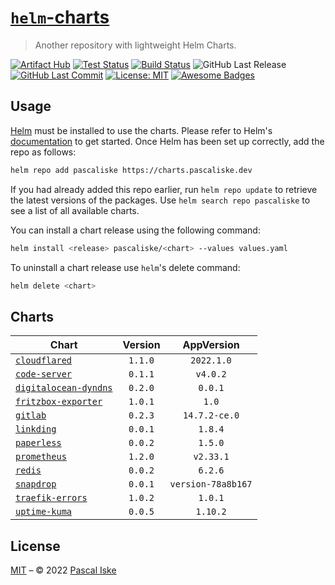 # [`helm`-charts](https://charts.pascaliske.dev)

> Another repository with lightweight Helm Charts.

[![Artifact Hub](https://img.shields.io/endpoint?url=https://artifacthub.io/badge/repository/pascaliske&style=flat-square)](https://artifacthub.io/packages/search?repo=pascaliske) [![Test Status](https://img.shields.io/github/workflow/status/pascaliske/helm-charts/Test%20Charts/master?label=test&style=flat-square)](https://github.com/pascaliske/helm-charts/actions/workflows/test.yml) [![Build Status](https://img.shields.io/github/workflow/status/pascaliske/helm-charts/Release%20Charts/master?label=build&style=flat-square)](https://github.com/pascaliske/helm-charts/actions/workflows/release.yml) ![GitHub Last Release](https://img.shields.io/github/release-date/pascaliske/helm-charts?label=last%20release&style=flat-square) [![GitHub Last Commit](https://img.shields.io/github/last-commit/pascaliske/helm-charts?style=flat-square)](https://github.com/pascaliske/helm-charts) [![License: MIT](https://img.shields.io/badge/License-MIT-blue.svg?style=flat-square)](https://opensource.org/licenses/MIT) [![Awesome Badges](https://img.shields.io/badge/badges-awesome-green.svg?color=blue&style=flat-square)](https://github.com/Naereen/badges)

## Usage

[Helm](https://helm.sh) must be installed to use the charts. Please refer to Helm's [documentation](https://helm.sh/docs) to get started. Once Helm has been set up correctly, add the repo as follows:

```sh
helm repo add pascaliske https://charts.pascaliske.dev
```

If you had already added this repo earlier, run `helm repo update` to retrieve the latest versions of the packages. Use `helm search repo pascaliske` to see a list of all available charts.

You can install a chart release using the following command:

```sh
helm install <release> pascaliske/<chart> --values values.yaml
```

To uninstall a chart release use `helm`'s delete command:

```sh
helm delete <chart>
```

## Charts

| Chart                                                                                                     | Version |     AppVersion     |
| --------------------------------------------------------------------------------------------------------- | :-----: | :----------------: |
| [`cloudflared`](https://github.com/pascaliske/helm-charts/tree/master/charts/cloudflared)                 | `1.1.0` |     `2022.1.0`     |
| [`code-server`](https://github.com/pascaliske/helm-charts/tree/master/charts/code-server)                 | `0.1.1` |      `v4.0.2`      |
| [`digitalocean-dyndns`](https://github.com/pascaliske/helm-charts/tree/master/charts/digitalocean-dyndns) | `0.2.0` |      `0.0.1`       |
| [`fritzbox-exporter`](https://github.com/pascaliske/helm-charts/tree/master/charts/fritzbox-exporter)     | `1.0.1` |       `1.0`        |
| [`gitlab`](https://github.com/pascaliske/helm-charts/tree/master/charts/gitlab)                           | `0.2.3` |   `14.7.2-ce.0`    |
| [`linkding`](https://github.com/pascaliske/helm-charts/tree/master/charts/linkding)                       | `0.0.1` |      `1.8.4`       |
| [`paperless`](https://github.com/pascaliske/helm-charts/tree/master/charts/paperless)                     | `0.0.2` |      `1.5.0`       |
| [`prometheus`](https://github.com/pascaliske/helm-charts/tree/master/charts/prometheus)                   | `1.2.0` |     `v2.33.1`      |
| [`redis`](https://github.com/pascaliske/helm-charts/tree/master/charts/redis)                             | `0.0.2` |      `6.2.6`       |
| [`snapdrop`](https://github.com/pascaliske/helm-charts/tree/master/charts/snapdrop)                       | `0.0.1` | `version-78a8b167` |
| [`traefik-errors`](https://github.com/pascaliske/helm-charts/tree/master/charts/traefik-errors)           | `1.0.2` |      `1.0.1`       |
| [`uptime-kuma`](https://github.com/pascaliske/helm-charts/tree/master/charts/uptime-kuma)                 | `0.0.5` |      `1.10.2`      |

## License

[MIT](LICENSE.md) – © 2022 [Pascal Iske](https://pascaliske.dev)
